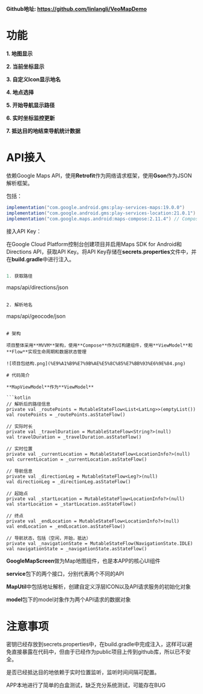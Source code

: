 **Github地址: https://github.com/linlangli/VeoMapDemo**

# 功能

**1. 地图显示**

**2. 当前坐标显示**

**3. 自定义Icon显示地名**

**4. 地点选择**

**5. 开始导航显示路径**

**6. 实时坐标监控更新**

**7. 抵达目的地结束导航统计数据**

# API接入

依赖Google Maps API，使用**Retrofit**作为网络请求框架，使用**Gson**作为JSON解析框架。

包括：

```gradle
implementation("com.google.android.gms:play-services-maps:19.0.0")
implementation("com.google.android.gms:play-services-location:21.0.1")
implementation("com.google.maps.android:maps-compose:2.11.4") // Compose 支持
```
接入API Key：

在Google Cloud Platform控制台创建项目并启用Maps SDK for Android和Directions API，获取API Key。将API Key存储在**secrets.properties**文件中，并在**build.gradle**中进行注入。

```gradle

1. 获取路径

```
maps/api/directions/json
```

2. 解析地名

```
maps/api/geocode/json
```

# 架构

项目整体采用**MVVM**架构，使用**Compose**作为UI构建组件，使用**ViewModel**和**Flow**实现生命周期和数据状态管理

![项目包结构.png](%E9%A1%B9%E7%9B%AE%E5%8C%85%E7%BB%93%E6%9E%84.png)

# 代码简介

**MapViewModel**作为**ViewModel**

```kotlin
// 解析后的路径信息
private val _routePoints = MutableStateFlow<List<LatLng>>(emptyList())  
val routePoints = _routePoints.asStateFlow()  

// 实际时长
private val _travelDuration = MutableStateFlow<String?>(null)  
val travelDuration = _travelDuration.asStateFlow()  

// 实时位置
private val _currentLocation = MutableStateFlow<LocationInfo?>(null)  
val currentLocation = _currentLocation.asStateFlow()  

// 导航信息
private val _directionLeg = MutableStateFlow<Leg?>(null)  
val directionLeg = _directionLeg.asStateFlow()  

// 起始点
private val _startLocation = MutableStateFlow<LocationInfo?>(null)  
val startLocation = _startLocation.asStateFlow()  

// 终点
private val _endLocation = MutableStateFlow<LocationInfo?>(null)  
val endLocation = _endLocation.asStateFlow()

// 导航状态，包括（空闲，开始，抵达）
private val _navigationState = MutableStateFlow(NavigationState.IDLE)  
val navigationState = _navigationState.asStateFlow()
```

**GoogleMapScreen**做为Map地图组件，也是本APP的核心UI组件

**service**包下的两个接口，分别代表两个不同的API

**MapUtil**中包括地址解析，创建自定义浮层ICON以及API请求服务的初始化对象

**model**包下的model对象作为两个API请求的数据对象

# 注意事项

密钥已经存放到secrets.properties中，在build.gradle中完成注入，这样可以避免直接暴露在代码中，但由于已经作为public项目上传到github库，所以已不安全。

是否已经抵达目的地依赖于实时位置监听，监听时间间隔可配置。

APP本地进行了简单的白盒测试，缺乏充分系统测试，可能存在BUG